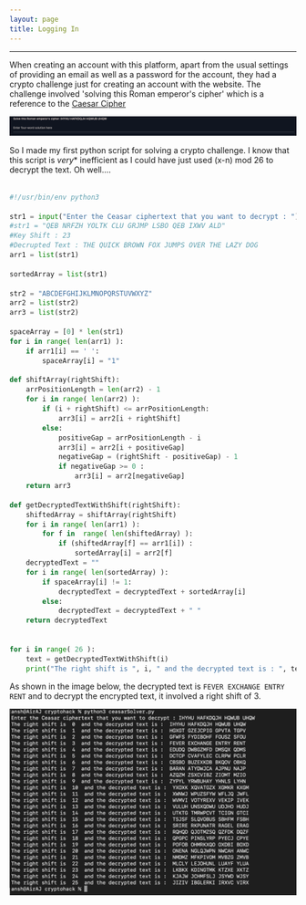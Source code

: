 ```yaml
---
layout: page
title: Logging In
---
```

<hr/>

When creating an account with this platform, apart from the usual settings of providing an email as well as a password for the account, they had a crypto challenge just for creating an account with the website. The challenge involved 'solving this Roman emperor's cipher' which is a reference to the <a href="https://en.wikipedia.org/wiki/Caesar_cipher" target="_blank">Caesar Cipher</a>

![CryptoHack Image](/assets/img/exploitImages/cryptoHack/img1.png)

So I made my first python script for solving a crypto challenge. I know that this script is *very** inefficient as I could have just used (x-n) mod 26 to decrypt the text. Oh well....

``` python

#!/usr/bin/env python3

str1 = input("Enter the Ceasar ciphertext that you want to decrypt : ")
#str1 = "QEB NRFZH YOLTK CLU GRJMP LSBO QEB IXWV ALD"
#Key Shift : 23
#Decrupted Text : THE QUICK BROWN FOX JUMPS OVER THE LAZY DOG
arr1 = list(str1)

sortedArray = list(str1)
        
str2 = "ABCDEFGHIJKLMNOPQRSTUVWXYZ"
arr2 = list(str2)
arr3 = list(str2)

spaceArray = [0] * len(str1)
for i in range( len(arr1) ):
    if arr1[i] == ' ':
        spaceArray[i] = "1"

def shiftArray(rightShift):
    arrPositionLength = len(arr2) - 1
    for i in range( len(arr2) ):
        if (i + rightShift) <= arrPositionLength:
            arr3[i] = arr2[i + rightShift]
        else:
            positiveGap = arrPositionLength - i
            arr3[i] = arr2[i + positiveGap]
            negativeGap = (rightShift - positiveGap) - 1
            if negativeGap >= 0 :
                arr3[i] = arr2[negativeGap]
    return arr3

def getDecryptedTextWithShift(rightShift):
    shiftedArray = shiftArray(rightShift)
    for i in range( len(arr1) ):
        for f in  range( len(shiftedArray) ):
            if (shiftedArray[f] == arr1[i]) :
                sortedArray[i] = arr2[f]
    decryptedText = ""
    for i in range( len(sortedArray) ):
        if spaceArray[i] != 1:
            decryptedText = decryptedText + sortedArray[i]
        else:
            decryptedText = decryptedText + " "
    return decryptedText
        

for i in range( 26 ):
    text = getDecryptedTextWithShift(i)
    print("The right shift is ", i, " and the decrypted text is : ", text)        

```

As shown in the image below, the decrypted text is `FEVER EXCHANGE ENTRY RENT` and to decrypt the encrypted text, it involved a right shift of 3.

![CryptoHack Image](/assets/img/exploitImages/cryptoHack/img2.png)

